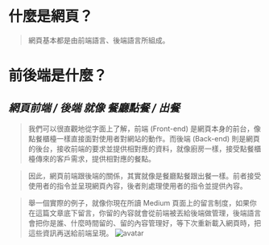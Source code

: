 # 什麼是網頁？
>
> 網頁基本都是由前端語言、後端語言所組成。
>

# 前後端是什麼？
>
## __*網頁前端 / 後端 就像 餐廳點餐 / 出餐*__
>我們可以很直觀地從字面上了解，前端 (Front-end) 是網頁本身的前台，像點餐櫃檯一樣直接面對使用者對網站的動作。而後端 (Back-end) 則是網頁的後台，接收前端的要求並提供相對應的資料，就像廚房一樣，接受點餐櫃檯傳來的客戶需求，提供相對應的餐點。

>因此，網頁前端跟後端的關係，其實就像是餐廳點餐跟出餐一樣。前者接受使用者的指令並呈現網頁內容，後者則處理使用者的指令並提供內容。

>舉一個實際的例子，就像你現在所讀 Medium 頁面上的留言制度，如果你在這篇文章底下留言，你留的內容就會從前端被丟給後端做管理，後端語言會把你是誰、什麼時間留的、留的內容管理好，等下次重新載入網頁時，把這些資訊再送給前端呈現。
![avatar](https://cdn-images-1.medium.com/max/1000/1*DMLL29PVpc2xBW3Aeq-RIg.jpeg)